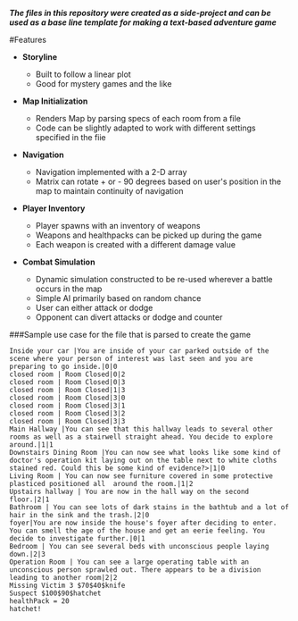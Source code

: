 ***The files in this repository were created as a side-project and can be used as a base line template for making a text-based adventure game***

#Features

* **Storyline**
  * Built to follow a linear plot
  * Good for mystery games and the like
  
* **Map Initialization**
  * Renders Map by parsing specs of each room from a file
  * Code can be slightly adapted to work with different settings specified in the fiie
   
* **Navigation**
  * Navigation implemented with a 2-D array
  * Matrix can rotate + or - 90 degrees based on user's position in the map to maintain continuity of navigation
  
* **Player Inventory**
  * Player spawns with an inventory of weapons
  * Weapons and healthpacks can be picked up during the game
  * Each weapon is created with a different damage value
  
* **Combat Simulation** 
  * Dynamic simulation constructed to be re-used wherever a battle occurs in the map
  * Simple AI primarily based on random chance
  * User can either attack or dodge
  * Opponent can divert attacks or dodge and counter

###Sample use case for the file that is parsed to create the game
```
Inside your car |You are inside of your car parked outside of the scene where your person of interest was last seen and you are preparing to go inside.|0|0
closed room | Room Closed|0|2
closed room | Room Closed|0|3
closed room | Room Closed|1|3
closed room | Room Closed|3|0
closed room | Room Closed|3|1
closed room | Room Closed|3|2
closed room | Room Closed|3|3
Main Hallway |You can see that this hallway leads to several other rooms as well as a stairwell straight ahead. You decide to explore around.|1|1
Downstairs Dining Room |You can now see what looks like some kind of doctor's operation kit laying out on the table next to white cloths stained red. Could this be some kind of evidence?>|1|0
Living Room | You can now see furniture covered in some protective plasticed positioned all  around the room.|1|2
Upstairs hallway | You are now in the hall way on the second floor.|2|1
Bathroom | You can see lots of dark stains in the bathtub and a lot of hair in the sink and the trash.|2|0
foyer|You are now inside the house's foyer after deciding to enter. You can smell the age of the house and get an eerie feeling. You decide to investigate further.|0|1
Bedroom | You can see several beds with unconscious people laying down.|2|3
Operation Room | You can see a large operating table with an unconscious person sprawled out. There appears to be a division leading to another room|2|2
Missing Victim 3 $70$40$knife
Suspect $100$90$hatchet
healthPack = 20
hatchet!
```
  

